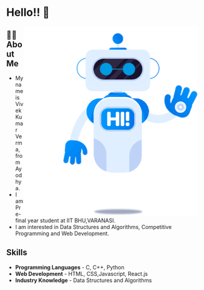 <!-- ### Hi there 👋 -->
<!--
**cyber-vivek/cyber-vivek** is a ✨ _special_ ✨ repository because its `README.md` (this file) appears on your GitHub profile.

Here are some ideas to get you started:

- 🔭 I’m currently working on ...
- 🌱 I’m currently learning ...
- 👯 I’m looking to collaborate on ...
- 🤔 I’m looking for help with ...
- 💬 Ask me about ...
- 📫 How to reach me: ...
- 😄 Pronouns: ...
- ⚡ Fun fact: ...
-->
<h1> Hello!! 👋</h1>
<img align = "right" alt = "HI ROBOt" src = https://github.com/cyber-vivek/cyber-vivek/blob/main/hi-robot.gif/>
<h2> 🧑‍💻 About Me </h2>

- My name is Vivek Kumar Verma, from Ayodhya.
- I am Pre-final year student at IIT BHU,VARANASI.
- I am interested in Data Structures and Algorithms, Competitive Programming and Web Development.

<h2> Skills </h2>

- **Programming Languages** - C, C++, Python
- **Web Development** - HTML, CSS,Javascript, React.js
- **Industry Knowledge** - Data Structures and Algorithms
